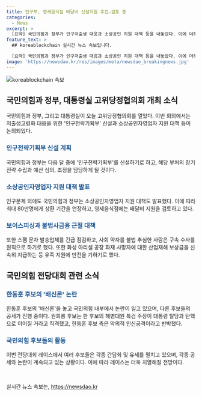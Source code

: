 ```yaml
---
title: 인구부, 영세음식점 배달비 신설지원 추진…검토 중
categories:
  - News
excerpt: >
  [요약] 국민의힘과 정부가 인구저출생 대응과 소상공인 지원 대책 등을 내놓았다. 이에 더해 한동훈 후보의 배신론과 국민의힘과 민주당의 전당대회 레이스 속에서의 공세가 활발히 전개되고 있다. 현재는 이재명 전 대표를 중심으로한 명심 마케팅의 경쟁이 이뤄지고 있으며, 김지호 부대변인의 출마선언 역시 이 같은 상황을 반영하고 있다.
feature_text: >
  ## koreablockchain 실시간 뉴스 속보입니다.

  [요약] 국민의힘과 정부가 인구저출생 대응과 소상공인 지원 대책 등을 내놓았다. 이에 더해 한동훈 후보의 배신론과 국민의힘과 민주당의 전당대회 레이스 속에서의 공세가 활발히 전개되고 있다. 현재는 이재명 전 대표를 중심으로한 명심 마케팅의 경쟁이 이뤄지고 있으며, 김지호 부대변인의 출마선언 역시 이 같은 상황을 반영하고 있다.
image: 'https://newsdao.kr/res/images/meta/newsdao_breakingnews.jpg'
---
```


<p><img src="https://newsdao.kr/res/images/meta/newsdao_breakingnews.jpg" alt="koreablockchain 속보" /></p>

<h2 data-ke-size="size26">국민의힘과 정부, 대통령실 고위당정협의회 개최 소식</h2>

<p data-ke-size="size16">국민의힘과 정부, 그리고 대통령실이 오늘 고위당정협의회를 열었다. 이번 회의에서는 저출생고령화 대응을 위한 '인구전략기획부' 신설과 소상공인자영업자 지원 대책 등이 논의되었다.</p>

<h3><b><span style="color: #1a5490;">인구전략기획부 신설 계획</span></b></h3>

<p data-ke-size="size16">국민의힘과 정부는 다음 달 중에 '인구전략기획부'를 신설하기로 하고, 해당 부처의 장기 전략 수립과 예산 심의, 조정을 담당하게 될 것이다.</p>

<h3><b><span style="color: #1a5490;">소상공인자영업자 지원 대책 발표</span></b></h3>

<p data-ke-size="size16">인구문제 외에도 국민의힘과 정부는 소상공인자영업자 지원 대책도 발표했다. 이에 따라 최대 80만명에게 상환 기간을 연장하고, 영세음식점에는 배달비 지원을 검토하고 있다.</p>

<h3><b><span style="color: #1a5490;">보이스피싱과 불법사금융 근절 대책</span></b></h3>

<p data-ke-size="size16">또한 스팸 문자 발송업체를 긴급 점검하고, 사회 약자를 불법 추심한 사람은 구속 수사를 원칙으로 하기로 했다. 또한 화성 아리셀 공장 화재 사망자에 대한 산업재해 보상금을 신속히 지급하는 등 유족 지원에 만전을 기하기로 했다.</p>

<h2 data-ke-size="size26">국민의힘 전당대회 관련 소식</h2>

<h3><b><span style="color: #1a5490;">한동훈 후보의 '배신론' 논란</span></b></h3>

<p data-ke-size="size16">한동훈 후보의 '배신론'을 놓고 국민의힘 내부에서 논란이 일고 있으며, 다른 후보들의 공세가 진행 중이다. 원희룡 후보는 한 후보의 해병대원 특검 주장이 대통령 탈당과 탄핵으로 이어질 거라고 직격했고, 한동훈 후보 측은 악의적 인신공격이라고 반박했다.</p>

<h3><b><span style="color: #1a5490;">국민의힘 후보들의 활동</span></b></h3>

<p data-ke-size="size16">이번 전당대회 레이스에서 여러 후보들은 각종 간담회 및 유세를 펼치고 있으며, 각종 공세와 논란이 계속되고 있는 상황이다. 이에 따라 레이스는 더욱 치열해질 전망이다.</p>

<p data-ke-size="size16">&nbsp;</p>
실시간 뉴스 속보는, <a href="https://newsdao.kr" rel="dofollow">https://newsdao.kr</a>



